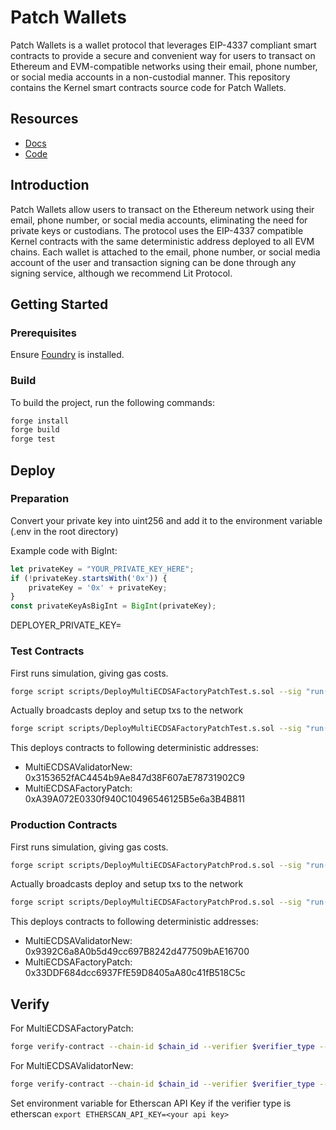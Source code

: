 # Patch Wallets

Patch Wallets is a wallet protocol that leverages EIP-4337 compliant smart contracts to provide a secure and convenient way for users to transact on Ethereum and EVM-compatible networks using their email, phone number, or social media accounts in a non-custodial manner. This repository contains the Kernel smart contracts source code for Patch Wallets.

## Resources

- [Docs](https://docs.patchwallet.com/projects/patch-wallets)
- [Code](https://github.com/PaymagicXYZ/kernel)

## Introduction

Patch Wallets allow users to transact on the Ethereum network using their email, phone number, or social media accounts, eliminating the need for private keys or custodians. The protocol uses the EIP-4337 compatible Kernel contracts with the same deterministic address deployed to all EVM chains. Each wallet is attached to the email, phone number, or social media account of the user and transaction signing can be done through any signing service, although we recommend Lit Protocol.

## Getting Started

### Prerequisites

Ensure [Foundry](https://github.com/foundry-rs/foundry) is installed.

### Build

To build the project, run the following commands:

```bash
forge install
forge build
forge test
```

## Deploy

### Preparation
Convert your private key into uint256 and add it to the environment variable (.env in the root directory)

Example code with BigInt:
```javascript
let privateKey = "YOUR_PRIVATE_KEY_HERE";
if (!privateKey.startsWith('0x')) {
    privateKey = '0x' + privateKey;
}
const privateKeyAsBigInt = BigInt(privateKey);
```

DEPLOYER_PRIVATE_KEY=<Private key in uint256>
### Test Contracts

First runs simulation, giving gas costs.

```bash
forge script scripts/DeployMultiECDSAFactoryPatchTest.s.sol --sig "run(bytes32 salt)" "0x1000000000000000000000000000000000000000000000000000000000000000" --fork-url
```

Actually broadcasts deploy and setup txs to the network

```bash
forge script scripts/DeployMultiECDSAFactoryPatchTest.s.sol --sig "run(bytes32 salt)" "0x1000000000000000000000000000000000000000000000000000000000000000" --fork-url <RPC_URL> --broadcast
```

This deploys contracts to following deterministic addresses:

- MultiECDSAValidatorNew: 0x3153652fAC4454b9Ae847d38F607aE78731902C9
- MultiECDSAFactoryPatch: 0xA39A072E0330f940C10496546125B5e6a3B4B811

### Production Contracts

First runs simulation, giving gas costs.

```bash
forge script scripts/DeployMultiECDSAFactoryPatchProd.s.sol --sig "run(bytes32 salt)" "0x2000000000000000000000000000000000000000000000000000000000000000" --fork-url <RPC_URL>
```

Actually broadcasts deploy and setup txs to the network

```bash
forge script scripts/DeployMultiECDSAFactoryPatchProd.s.sol --sig "run(bytes32 salt)" "0x2000000000000000000000000000000000000000000000000000000000000000" --fork-url <RPC_URL> --broadcast
```

This deploys contracts to following deterministic addresses:

- MultiECDSAValidatorNew: 0x9392C6a8A0b5d49cc697B8242d477509bAE16700
- MultiECDSAFactoryPatch: 0x33DDF684dcc6937FfE59D8405aA80c41fB518C5c


## Verify

For MultiECDSAFactoryPatch: 
```bash
forge verify-contract --chain-id $chain_id --verifier $verifier_type --verifier-url $verifier_url <0xA39A072E0330f940C10496546125B5e6a3B4B811/0x33DDF684dcc6937FfE59D8405aA80c41fB518C5c> src/factory/MultiECDSAFactoryPatch.sol:MultiECDSAFactoryPatch
```
For MultiECDSAValidatorNew:
```bash
forge verify-contract --chain-id $chain_id --verifier $verifier_type --verifier-url $verifier_url <0x3153652fAC4454b9Ae847d38F607aE78731902C9/0x9392C6a8A0b5d49cc697B8242d477509bAE16700> src/validator/MultiECDSAValidatorNew.sol:MultiECDSAValidatorNew
```

Set environment variable for Etherscan API Key if the verifier type is etherscan `export ETHERSCAN_API_KEY=<your api key>`
